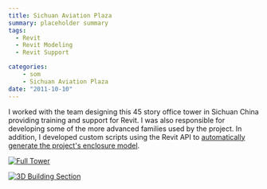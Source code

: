 ```yaml
---
title: Sichuan Aviation Plaza
summary: placeholder summary
tags:
  - Revit
  - Revit Modeling
  - Revit Support

categories:
    - som
    - Sichuan Aviation Plaza
date: "2011-10-10"
---
```


I worked with the team designing this 45 story office tower in Sichuan China providing training and support for Revit. I was also responsible for developing some of the more advanced families used by the project. In addition, I developed custom scripts using the Revit API to [automatically generate the project's enclosure model](http://www.ericanastas.com/sap-enclosure/).

[![](http://www.ericanastas.com/wp-content/uploads/2012/02/Full-Tower-636x1272.jpg "Full Tower")](Full-Tower.jpg)

[![](http://www.ericanastas.com/wp-content/uploads/2012/02/Building-Section-3d-636x476.jpg "3D Building Section")](Building-Section-3d.jpg)
